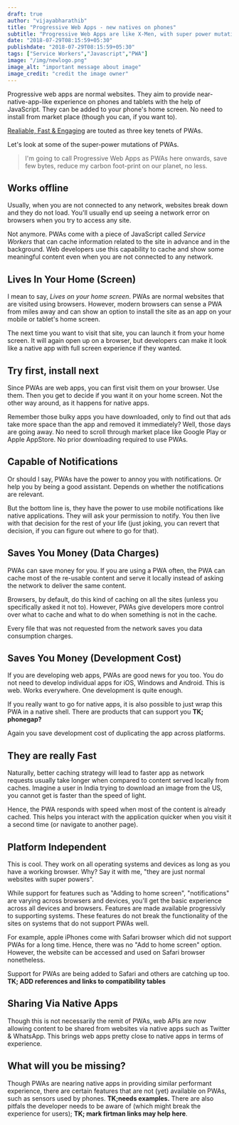 ```yaml
---
draft: true
author: "vijayabharathib"
title: "Progressive Web Apps - new natives on phones"
subtitle: "Progressive Web Apps are like X-Men, with super power mutations who are just like any other web apps."
date: "2018-07-29T08:15:59+05:30"
publishdate: "2018-07-29T08:15:59+05:30"
tags: ["Service Workers","Javascript","PWA"]
image: "/img/newlogo.png"
image_alt: "important message about image"
image_credit: "credit the image owner"
---
```


Progressive web apps are normal websites. They aim to provide near-native-app-like experience on phones and tablets with the help of JavaScript. They can be added to your phone's home screen. No need to install from market place (though you can, if you want to).

[Realiable, Fast & Engaging](https://developers.google.com/web/progressive-web-apps/) are touted as three key tenets of PWAs.

Let's look at some of the super-power mutations of PWAs.

>I'm going to call Progressive Web Apps as PWAs here onwards, save few bytes, reduce my carbon foot-print on our planet, no less.

## Works offline

Usually, when you are not connected to any network, websites break down and they do not load. You'll usually end up seeing a network error on browsers when you try to access any site.

Not anymore. PWAs come with a piece of JavaScript called *Service Workers* that can cache information related to the site in advance and in the background. Web developers use this capability to cache and show some meaningful content even when you are not connected to any network. 

## Lives In Your Home (Screen)
I mean to say, *Lives on your home screen*. PWAs are normal websites that are visited using browsers. However, modern browsers can sense a PWA from miles away and can show an option to install the site as an app on your mobile or tablet's home screen.

The next time you want to visit that site, you can launch it from your home screen. It will again open up on a browser, but developers can make it look like a native app with full screen experience if they wanted.

## Try first, install next
Since PWAs are web apps, you can first visit them on your browser. Use them. Then you get to decide if you want it on your home screen. Not the other way around, as it happens for native apps. 

Remember those bulky apps you have downloaded, only to find out that ads take more space than the app and removed it immediately? Well, those days are going away. No need to scroll through market place like Google Play or Apple AppStore. No prior downloading required to use PWAs.

## Capable of Notifications

Or should I say, PWAs have the power to annoy you with notifications. Or help you by being a good assistant. Depends on whether the notifications are relevant.

But the bottom line is, they have the power to use mobile notifications like native applications. They will ask your permission to notify. You then live with that decision for the rest of your life (just joking, you can revert that decision, if you can figure out where to go for that).

## Saves You Money (Data Charges)

PWAs can save money for you. If you are using a PWA often, the PWA can cache most of the re-usable content and serve it locally instead of asking the network to deliver the same content.

Browsers, by default, do this kind of caching on all the sites (unless you specifically asked it not to). However, PWAs give developers more control over what to cache and what to do when something is not in the cache.

Every file that was not requested from the network saves you data consumption charges.

## Saves You Money (Development Cost)
If you are developing web apps, PWAs are good news for you too. You do not need to develop individual apps for iOS, Windows and Android. This is web. Works everywhere. One development is quite enough.

If you really want to go for native apps, it is also possible to just wrap this PWA in a native shell. There are products that can support you **TK; phonegap?**

Again you save development cost of duplicating the app across platforms.

## They are really Fast

Naturally, better caching strategy will lead to faster app as network requests usually take longer when compared to content served locally from caches. Imagine a user in India trying to download an image from the US, you cannot get is faster than the speed of light.

Hence, the PWA responds with speed when most of the content is already cached. This helps you interact with the application quicker when you visit it a second time (or navigate to another page). 


## Platform Independent

This is cool. They work on all operating systems and devices as long as you have a working browser. Why? Say it with me, "they are just normal websites with super powers".

While support for features such as "Adding to home screen", "notifications" are varying across browsers and devices, you'll get the basic experience across all devices and browsers. Features are made available progressivly to supporting systems. These features do not break the functionality of the sites on systems that do not support PWAs well.

For example, apple iPhones come with Safari browser which did not support PWAs for a long time. Hence, there was no "Add to home screen" option. However, the website can be accessed and used on Safari browser nonetheless.

Support for PWAs are being added to Safari and others are catching up too. **TK; ADD references and links to compatibility tables**

## Sharing Via Native Apps
Though this is not necessarily the remit of PWAs, web APIs are now allowing content to be shared from websites via native apps such as Twitter & WhatsApp. This brings web apps pretty close to native apps in terms of experience.

## What will you be missing?
Though PWAs are nearing native apps in providing similar performant experience, there are certain features that are not (yet) available on PWAs, such as sensors used by phones. **TK;needs examples.** There are also pitfals the developer needs to be aware of (which might break the experience for users); **TK; mark firtman links may help here**. 

